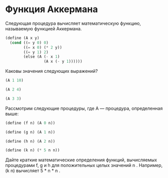 # Функция Аккермана
Следующая процедура вычисляет математическую функцию, называемую функцией Аккермана.
```lisp
(define (A x y)
  (cond ((= y 0) 0)
        ((= x 0) (* 2 y))
        ((= y 1) 2)
        (else (A (- x 1)
                 (A x (- y 1))))))
```
Каковы значения следующих выражений?
```lisp
(A 1 10)

(A 2 4)

(A 3 3)
```
Рассмотрим следующие процедуры, где A — процедура, определенная выше: 
```lisp
(define (f n) (A 0 n))

(define (g n) (A 1 n))

(define (h n) (A 2 n))

(define (k n) (* 5 n n))
```
Дайте краткие математические определения функций, вычисляемых процедурами f, g и h для положительных целых значений n . Например, (k n) вычисляет 5 * n * n .